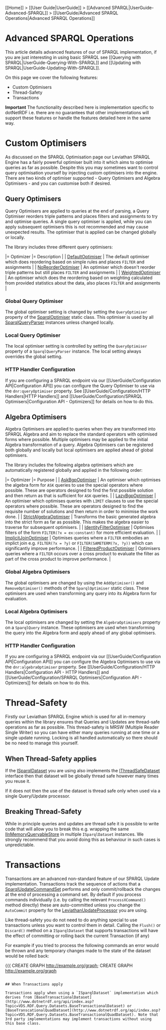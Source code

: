 [[Home]] > [[User Guide|UserGuide]] > [[Advanced SPARQL|UserGuide-Advanced-SPARQL]] > [[UserGuide/Advanced SPARQL Operations|Advanced SPARQL Operations]]

# Advanced SPARQL Operations 

This article details advanced features of our of SPARQL implementation, if you are just interesting in using basic SPARQL see [[Querying with SPARQL|UserGuide-Querying-With-SPARQL]] and [[Updating with SPARQL|UserGuide-Updating-With-SPARQL]].

On this page we cover the following features:

* Custom Optimisers
* Thread-Safety
* Transactions

**Important** The functionality described here is implementation specific to dotNetRDF i.e. there are no guarantees that other implementations will support these features or handle the features detailed here in the same way.

# Custom Optimisers 

As discussed on the SPARQL Optimisation page our Leviathan SPARQL Engine has a fairly powerful optimiser built into it which aims to optimise queries as far as possible. Despite this you may sometimes want to control query optimisation yourself by injecting custom optimisers into the engine. There are two kinds of optimiser supported - Query Optimisers and Algebra Optimisers - and you can customise both if desired.

## Query Optimisers 

Query Optimisers are applied to queries at the end of parsing, a Query Optimiser reorders triple patterns and places filters and assignments to try and optimise queries. A single query optimiser is applied, while you can apply subsequent optimisers this is not recommended and may cause unexpected results. The optimiser that is applied can be changed globally or locally.

The library includes three different query optimisers:

|= Optimizer |= Description |
| [DefaultOptimiser](http://www.dotnetrdf.org/api/index.asp?Topic=VDS.RDF.Query.Optimisation.DefaultOptimiser) | The default optimiser which does reordering based on simple rules and places `FILTER` and assignments |
| [NoReorderOptimiser](http://www.dotnetrdf.org/api/index.asp?Topic=VDS.RDF.Query.Optimisation.NoReorderOptimiser) | An optimiser which doesn't reorder triple patterns but still places `FILTER` and assignments |
| [WeightedOptimiser](http://www.dotnetrdf.org/api/index.asp?Topic=VDS.RDF.Query.Optimisation.WeightOptimiser) | An optimiser which does the reordering based on weighting calculated from provided statistics about the data, also places `FILTER` and assignments |

### Global Query Optimiser 

The global optimiser setting is changed by setting the `QueryOptimiser` property of the [SparqlOptimiser](http://www.dotnetrdf.org/api/index.asp?Topic=VDS.RDF.Query.Optimisation.SparqlOptimiser) static class. This optimiser is used by all [SparqlQueryParser](http://www.dotnetrdf.org/api/index.asp?Topic=VDS.RDF.Parsing.SparqlQueryParser) instances unless changed locally.

### Local Query Optimiser 

The local optimiser setting is controlled by setting the `QueryOptimiser` property of a `SparqlQueryParser` instance. The local setting always overrides the global setting.

### HTTP Handler Configuration 

If you are configuring a SPARQL endpoint via our [[UserGuide/Configuration API|Configuration API]] you can configure the Query Optimiser to use via the `dnr:queryOptimiser` property. See [[UserGuide/Configuration/HTTP Handlers|HTTP Handlers]] and [[UserGuide/Configuration/SPARQL Optimisers|Configuration API - Optimizers]] for details on how to do this.

## Algebra Optimisers 

Algebra Optimisers are applied to queries when they are transformed into SPARQL Algebra and aim to replace the standard operators with optimised forms where possible. Multiple optimisers may be applied to the initial Algebra transformation of a query. Algebra Optimisers can be registered both globally and locally but local optimisers are applied ahead of global optimisers.

The library includes the following algebra optimisers which are automatically registered globally and applied in the following order:

|= Optimizer |= Purpose |
| [AskBgpOptimiser](http://www.dotnetrdf.org/api/index.asp?Topic=VDS.RDF.Query.Optimisation.AskBgpOptimiser) | An optimiser which optimises the algebra form for `ASK` queries to use the special operators where possible. These are operators designed to find the first possible solution and then return as that is sufficient for `ASK` queries. |
| [LazyBgpOptimiser](http://www.dotnetrdf.org/api/index.asp?Topic=VDS.RDF.Query.Optimisation.LazyBgpOptimiser) | An optimiser which optimises queries with `LIMIT` clauses to use the special operators where possible. These are operators designed to find the requisite number of solutions and then return in order to minimise the work done. |
| [StrictAlgebraOptimiser](http://www.dotnetrdf.org/api/index.asp?Topic=VDS.RDF.Query.Optimisation.StrictAlgebraOptimiser) | Transforms the basic generated algebra into the strict form as far as possible. This makes the algebra easier to traverse for subsequent optimisers. |
| [IdentityFilterOptimiser](http://www.dotnetrdf.org/api/index.asp?Topic=VDS.RDF.Query.Optimisation.IdentityFilterOptimiser) | Optimises filters of the form `FILTER(?x = ex:constant)` for more efficient evaluation. |
| [ImplicitJoinOptimiser](http://www.dotnetrdf.org/api/index.asp?Topic=VDS.RDF.Query.Optimisation.ImplicitJoinOptimiser) | Optimises queries where a `FILTER` embodies an implict join e.g. `FILTER(?x = ?y)` or `FILTER(SAMETERM(?x, ?y))` which can significantly improve performance. |
| [FilteredProductOptimiser](http://www.dotnetrdf.org/api/index.asp?Topic=VDS.RDF.Query.Optimisation.FilteredProductOptimiser) | Optimisers queries where a `FILTER` occurs over a cross product to evaluate the filter as part of the cross product to improve performance. |

### Global Algebra Optimisers 

The global optimisers are changed by using the `AddOptimiser()` and `RemoveOptimiser()` methods of the `SparqlOptimiser` static class. These optimisers are used when transforming any query into its Algebra form for evaluation.

### Local Algebra Optimisers 

The local optimisers are changed by setting the `AlgebraOptimisers` property on a `SparqlQuery` instance. These optimisers are used when transforming the query into the Algebra form and apply ahead of any global optimisers.

### HTTP Handler Configuration 

If you are configuring a SPARQL endpoint via our [[UserGuide/Configuration API|Configuration API]] you can configure the Algebra Optimisers to use via the `dnr:algebraOptimiser` property. See [[UserGuide/Configuration/HTTP Handlers|Configuration API - HTTP Handlers]] and [[UserGuide/Configuration/SPARQL Optimisers|Configuration API - Optimizers]] for details on how to do this.

# Thread-Safety 

Firstly our Leviathan SPARQL Engine which is used for all in-memory queries within the library ensures that Queries and Updates are thread-safe operations as far as possible. This thread-safety is MRSW (Multiple Reader Single Writer) so you can have either many queries running at one time or a single update running. Locking is all handled automatically so there should be no need to manage this yourself.

## When Thread-Safety applies 

If the [ISparqlDataset](http://www.dotnetrdf.org/api/index.asp?Topic=VDS.RDF.Query.Datasets.ISparqlDataset) you are using also implements the [IThreadSafeDataset](http://www.dotnetrdf.org/api/index.asp?Topic=VDS.RDF.Query.Datasets.IThreadSafeDataset) interface then that dataset will be globally thread safe however many times you reuse it.

If it does not then the use of the dataset is thread safe only when used via a single Query/Update processor.

## Breaking Thread-Safety 

While in principle queries and updates are thread safe it is possible to write code that will allow you to break this e.g. wrapping the same [IInMemoryQueryableStore](http://www.dotnetrdf.org/api/index.asp?Topic=VDS.RDF.IInMemoryQueryableStore) in multiple `ISparqlDataset` instances. We strongly recommend that you avoid doing this as behaviour in such cases is unpredictable.

# Transactions 

Transactions are an advanced non-standard feature of our SPARQL Update implementation. Transactions track the sequence of actions that a [SparqlUpdateCommandSet](http://www.dotnetrdf.org/api/index.asp?Topic=VDS.RDF.Update.SparqlUpdateCommandSet) performs and only commit/rollback the changes at the end of processing a command set. By default if you process commands individually (i.e. by calling the relevant `ProcessXCommand()` method directly) these are auto-committed unless you change the `AutoCommit` property for the [LeviathanUpdateProcessor](http://www.dotnetrdf.org/api/index.asp?Topic=VDS.RDF.Update.LeviathanUpdateProcessor) you are using.

Like thread-safety you do not need to do anything special to use transactions unless you want to control them in detail. Calling the `Flush()` or `Discard()` method on a `ISparqlDataset` that supports transactions will have the effect of committing or rolling back the current Transaction (if any)

For example if you tried to process the following commands an error would be thrown and any temporary changes made to the state of the dataset would be rolled back:

{{{
CREATE GRAPH <http://example.org/graph>;
CREATE GRAPH <http://example.org/graph>
```

## When Transactions apply 

Transactions apply when using a `ISparqlDataset` implementation which derives from [BaseTransactionalDataset](http://www.dotnetrdf.org/api/index.asp?Topic=VDS.RDF.Query.Datasets.BaseTransactionalDataset) or [BaseTranscationalQuadDataset](http://www.dotnetrdf.org/api/index.asp?Topic=VDS.RDF.Query.Datasets.BaseTransactionalQuadDataset). Note that 3rd party implementations may implement transactions without using this base class.